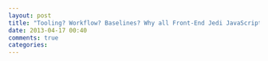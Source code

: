 ```yaml
---
layout: post
title: "Tooling? Workflow? Baselines? Why all Front-End Jedi JavaScript Developers need to know whats in they're utility belts"
date: 2013-04-17 00:40
comments: true
categories: 
---
```

